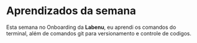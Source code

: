 # Aprendizados da semana
Esta semana no Onboarding da **Labenu**, eu aprendi os comandos do terminal, além de comandos git para versionamento e controle de codigos.